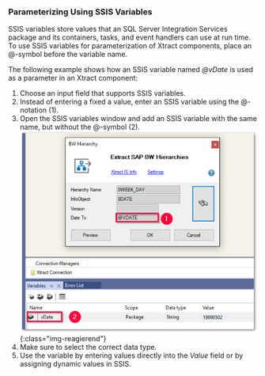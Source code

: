 ### Parameterizing Using SSIS Variables

SSIS variables store values that an SQL Server Integration Services package and its containers, tasks, and event handlers can use at run time.<br>
To use SSIS variables for parameterization of Xtract components, place an @-symbol before the variable name.

The following example shows how an SSIS variable named *@vDate* is used as a parameter in an Xtract component:

1. Choose an input field that supports SSIS variables.<br>
2. Instead of entering a fixed a value, enter an SSIS variable using the @-notation (1).
3. Open the SSIS variables window and add an SSIS variable with the same name, but without the @-symbol (2).<br>
![Variables](/img/content/xis/xis_vars.png){:class="img-reagierend"}
5. Make sure to select the correct data type.
6. Use the variable by entering values directly into the *Value* field or by assigning dynamic values in SSIS. <br>

